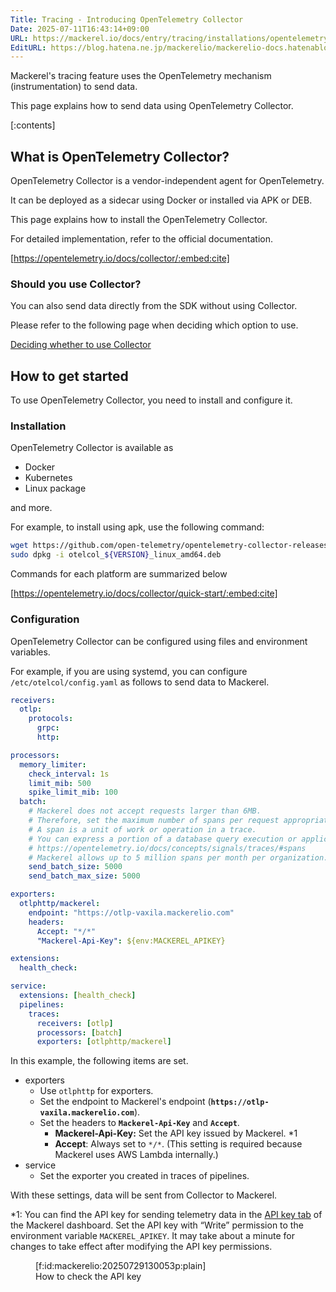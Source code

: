 ```yaml
---
Title: Tracing - Introducing OpenTelemetry Collector
Date: 2025-07-11T16:43:14+09:00
URL: https://mackerel.io/docs/entry/tracing/installations/opentelemetry-collector
EditURL: https://blog.hatena.ne.jp/mackerelio/mackerelio-docs.hatenablog.mackerel.io/atom/entry/6802418398507898568
---
```


Mackerel's tracing feature uses the OpenTelemetry mechanism (instrumentation) to send data.

This page explains how to send data using OpenTelemetry Collector.

[:contents]

## What is OpenTelemetry Collector?

OpenTelemetry Collector is a vendor-independent agent for OpenTelemetry.

It can be deployed as a sidecar using Docker or installed via APK or DEB.

This page explains how to install the OpenTelemetry Collector.

For detailed implementation, refer to the official documentation.

[https://opentelemetry.io/docs/collector/:embed:cite]

### Should you use Collector?

You can also send data directly from the SDK without using Collector.

Please refer to the following page when deciding which option to use.

[Deciding whether to use Collector](https://mackerel.io/docs/entry/tracing/guide/what-is-opentelemetry#using-collector-or-not)

## How to get started

To use OpenTelemetry Collector, you need to install and configure it.

### Installation

OpenTelemetry Collector is available as

* Docker
* Kubernetes
* Linux package

and more.

For example, to install using apk, use the following command:

```bash
wget https://github.com/open-telemetry/opentelemetry-collector-releases/releases/download/${VERSION}/otelcol_${VERSION}_linux_amd64.deb
sudo dpkg -i otelcol_${VERSION}_linux_amd64.deb
```

Commands for each platform are summarized below

[https://opentelemetry.io/docs/collector/quick-start/:embed:cite]

### Configuration

OpenTelemetry Collector can be configured using files and environment variables.

For example, if you are using systemd, you can configure `/etc/otelcol/config.yaml` as follows to send data to Mackerel.

```yaml
receivers:
  otlp:
    protocols:
      grpc:
      http:

processors:
  memory_limiter:
    check_interval: 1s
    limit_mib: 500
    spike_limit_mib: 100
  batch:
    # Mackerel does not accept requests larger than 6MB.
    # Therefore, set the maximum number of spans per request appropriately.
    # A span is a unit of work or operation in a trace.
    # You can express a portion of a database query execution or application processing as a span.
    # https://opentelemetry.io/docs/concepts/signals/traces/#spans
    # Mackerel allows up to 5 million spans per month per organization.
    send_batch_size: 5000
    send_batch_max_size: 5000

exporters:
  otlphttp/mackerel:
    endpoint: "https://otlp-vaxila.mackerelio.com"
    headers:
      Accept: "*/*"
      "Mackerel-Api-Key": ${env:MACKEREL_APIKEY}

extensions:
  health_check:

service:
  extensions: [health_check]
  pipelines:
    traces:
      receivers: [otlp]
      processors: [batch]
      exporters: [otlphttp/mackerel]
```

In this example, the following items are set.

* exporters
  * Use `otlphttp` for exporters.
  * Set the endpoint to Mackerel's endpoint (**`https://otlp-vaxila.mackerelio.com`**).
  * Set the headers to **`Mackerel-Api-Key`** and **`Accept`**.
    * **Mackerel-Api-Key:** Set the API key issued by Mackerel. *1
    * **Accept**: Always set to `*/*`. (This setting is required because Mackerel uses AWS Lambda internally.)
* service
  * Set the exporter you created in traces of pipelines.

With these settings, data will be sent from Collector to Mackerel.

*1: You can find the API key for sending telemetry data in the [API key tab](https://mackerel.io/my?tab=apikeys) of the Mackerel dashboard. Set the API key with “Write” permission to the environment variable `MACKEREL_APIKEY`. It may take about a minute for changes to take effect after modifying the API key permissions.

<figure class="figure-image figure-image-fotolife" title="How to check the API key">[f:id:mackerelio:20250729130053p:plain]<figcaption>How to check the API key</figcaption></figure>
